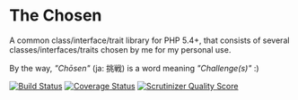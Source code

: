 The Chosen
==========

A common class/interface/trait library for PHP 5.4+,
that consists of several classes/interfaces/traits chosen by me for my personal use.

By the way, *"Chōsen"* (ja: 挑戦) is a word meaning *"Challenge(s)"* :)

[![Build Status](https://travis-ci.org/whizark/chosen.png?branch=master)](https://travis-ci.org/whizark/chosen) [![Coverage Status](https://coveralls.io/repos/whizark/chosen/badge.png)](https://coveralls.io/r/whizark/chosen) [![Scrutinizer Quality Score](https://scrutinizer-ci.com/g/whizark/chosen/badges/quality-score.png?s=4deb584d4ec305c2b79279ed45431336b4c8b26f)](https://scrutinizer-ci.com/g/whizark/chosen/)
